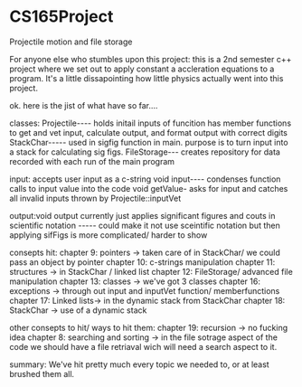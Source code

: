 # CS165Project
Projectile motion and file storage 

For anyone else who stumbles upon this project: this is a 2nd semester c++ project where we set out to apply constant a
accleration equations to a program. It's a little dissapointing how little physics actually went into this project.

ok. here is the jist of what have so far....

classes:
  Projectile---- holds initail inputs of funcition
                 has member functions to get and vet input, calculate output, and format output with correct digits
  StackChar----- used in sigfig function in main. purpose is to turn input into a stack for calculating sig figs.
  FileStorage--- creates repository for data recorded with each run of the main program

input: accepts user input as a c-string
   void input---- condenses function calls to input value into the code
   void getValue- asks for input and catches all invalid inputs thrown by Projectile::inputVet

output:void output currently just applies significant figures and couts in scientific notation
           ----- could make it not use sceintific notation but then applying sifFigs is more complicated/ harder to show




consepts hit:
  chapter 9: pointers -> taken care of in StackChar/ we could pass an object by pointer
  chapter 10: c-strings manipulation
  chapter 11: structures -> in StackChar / linked list
  chapter 12: FileStorage/ advanced file manipulation
  chapter 13: classes -> we've got 3 classes
  chapter 16: exceptions -> through out input and inputVet function/ memberfunctions
  chapter 17: Linked lists-> in the dynamic stack from StackChar
  chapter 18: StackChar -> use of a dynamic stack
  
  
other consepts to hit/ ways to hit them:
  chapter 19: recursion -> no fucking idea
  chapter 8: searching and sorting -> in the file sotrage aspect of the code we should have a file retriaval wich will need
                                      a search aspect to it. 
  
summary: We've hit pretty much every topic we needed to, or at least brushed them all.
